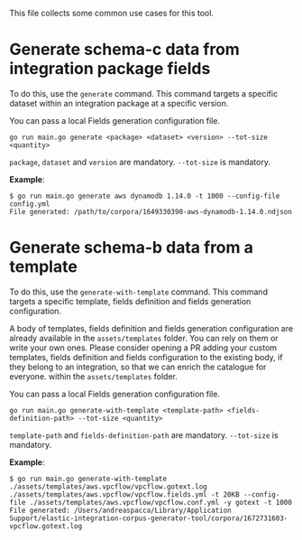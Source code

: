 This file collects some common use cases for this tool.

# Generate schema-c data from integration package fields

To do this, use the `generate` command. This command targets a specific dataset within an integration package at a specific version.

You can pass a local Fields generation configuration file.

`go run main.go generate <package> <dataset> <version> --tot-size <quantity>`

`package`, `dataset` and `version` are mandatory. `--tot-size` is mandatory.

**Example**:

```shell
$ go run main.go generate aws dynamodb 1.14.0 -t 1000 --config-file config.yml
File generated: /path/to/corpora/1649330390-aws-dynamodb-1.14.0.ndjson
```

# Generate schema-b data from a template

To do this, use the `generate-with-template` command. This command targets a specific template, fields definition and fields generation configuration.

A body of templates, fields definition and fields generation configuration are already available in the `assets/templates` folder. You can rely on them or write your own ones. Please consider opening a PR adding your custom templates, fields definition and fields configuration to the existing body, if they belong to an integration, so that we can enrich the catalogue for everyone.
 within the `assets/templates` folder.

You can pass a local Fields generation configuration file.

`go run main.go generate-with-template <template-path> <fields-definition-path> --tot-size <quantity>`

`template-path` and `fields-definition-path` are mandatory. `--tot-size` is mandatory.

**Example**:

```shell
$ go run main.go generate-with-template ./assets/templates/aws.vpcflow/vpcflow.gotext.log ./assets/templates/aws.vpcflow/vpcflow.fields.yml -t 20KB --config-file ./assets/templates/aws.vpcflow/vpcflow.conf.yml -y gotext -t 1000
File generated: /Users/andreaspacca/Library/Application Support/elastic-integration-corpus-generator-tool/corpora/1672731603-vpcflow.gotext.log
```

